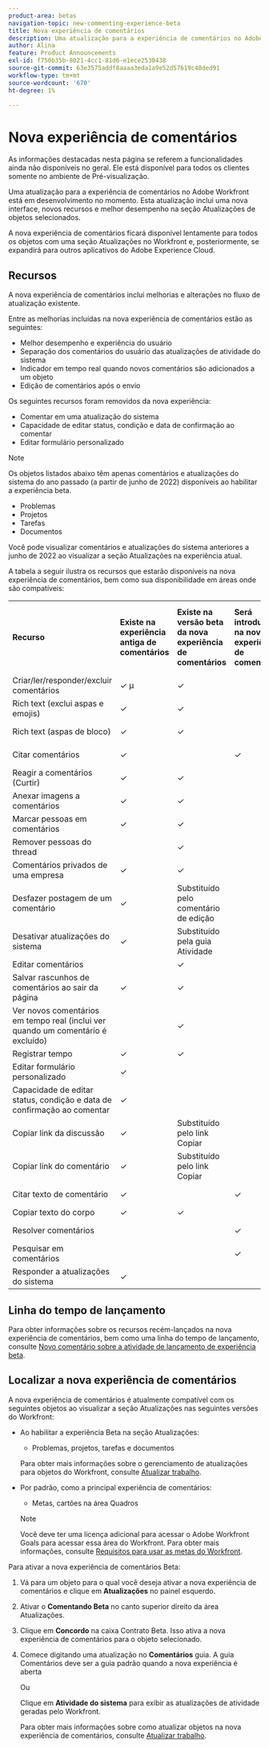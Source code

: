 ```yaml
---
product-area: betas
navigation-topic: new-commenting-experience-beta
title: Nova experiência de comentários
description: Uma atualização para a experiência de comentários no Adobe Workfront está em desenvolvimento no momento. Esta atualização inclui uma nova interface, novos recursos e melhor desempenho na seção Atualizações de objetos selecionados.
author: Alina
feature: Product Announcements
exl-id: f750b35b-8021-4cc1-81d6-e1ece2530438
source-git-commit: 63e3575addf8aaaa3eda1a9e52d57619c48ded91
workflow-type: tm+mt
source-wordcount: '670'
ht-degree: 1%

---
```


# Nova experiência de comentários

<span class="preview">As informações destacadas nesta página se referem a funcionalidades ainda não disponíveis no geral. Ele está disponível para todos os clientes somente no ambiente de Pré-visualização.</span>

Uma atualização para a experiência de comentários no Adobe Workfront está em desenvolvimento no momento. Esta atualização inclui uma nova interface, novos recursos e melhor desempenho na seção Atualizações de objetos selecionados.

A nova experiência de comentários ficará disponível lentamente para todos os objetos com uma seção Atualizações no Workfront e, posteriormente, se expandirá para outros aplicativos do Adobe Experience Cloud.

## Recursos

A nova experiência de comentários inclui melhorias e alterações no fluxo de atualização existente.

<!-- Previous content here - replaced with the table below: 

>[!IMPORTANT]
>The Unified Commenting Experience features listed below are currently only available in Adobe Workfront Goals.

* **Creating comments**

    You can create a new comment, format it with rich text, and tag others to be notified. For more information on creating comments, see [Manage goal comments](/help/quicksilver/workfront-goals/goal-management/manage-goal-comments.md).

* **Responding to comments**

    You can react to a comment with a like or reply with a new comment in-thread that can notify the original commenter and owner of the object.

* **System Activity**
    
    System-generated updates for an object are now listed seperately from comments made in the update tab. For more information on viewing the System Activity stream, see step 11 of [Manage goal comments](/help/quicksilver/workfront-goals/goal-management/manage-goal-comments.md).

-->

Entre as melhorias incluídas na nova experiência de comentários estão as seguintes:

* Melhor desempenho e experiência do usuário
* Separação dos comentários do usuário das atualizações de atividade do sistema
* Indicador em tempo real quando novos comentários são adicionados a um objeto
* Edição de comentários após o envio

Os seguintes recursos foram removidos da nova experiência:

* Comentar em uma atualização do sistema
* Capacidade de editar status, condição e data de confirmação ao comentar
* Editar formulário personalizado

>[!NOTE]
>
>Os objetos listados abaixo têm apenas comentários e atualizações do sistema do ano passado (a partir de junho de 2022) disponíveis ao habilitar a experiência beta.
>
>* Problemas
>* <span class="preview">Projetos</span>
>* <span class="preview">Tarefas</span>
>* <span class="preview">Documentos</span>
>
>Você pode visualizar comentários e atualizações do sistema anteriores a junho de 2022 ao visualizar a seção Atualizações na experiência atual.


A tabela a seguir ilustra os recursos que estarão disponíveis na nova experiência de comentários, bem como sua disponibilidade em áreas onde são compatíveis:

<table>
  <tr>
   <td><strong>Recurso </strong>
   </td>
   <td><strong>Existe na experiência antiga de comentários </strong>
   </td>
   <td><strong>Existe na versão beta da nova experiência de comentários </strong>
   </td>
   <td><strong>Será introduzido na nova experiência de comentários </strong>
   </td>
   <td><strong>Quando serão introduzidos na nova experiência de comentários </strong>
   </td>
   <td><strong>Em pesquisa </strong>
   </td>
  </tr>
  <tr>
   <td>Criar/ler/responder/excluir comentários 
   </td>
   <td>✓ µ 
  </td>
   <td>✓ 
   </td>
   <td> 
   </td>
   <td> 
   </td>
   <td> 
   </td>
  </tr>
  <tr>
   <td>Rich text (exclui aspas e emojis)
   </td>
   <td>✓ 
   </td>
   <td>✓
   </td>
   <td> 
   </td>
   <td> 
   </td>
   <td> 
   </td>
  </tr>
  <tr>
 <tr>
   <td>Rich text (aspas de bloco)
   </td>
   <td>✓ 
   </td>
   <td> ✓
   </td>
   <td> 
   </td>
   <td> 2 o trim. de 2023
   </td>
   <td> 
   </td>
  </tr>
  <tr>
<tr>
   <td> Citar comentários
   </td>
   <td>✓ 
   </td>
   <td> 
   </td>
   <td> ✓
   </td>
   <td> 2 o trim. de 2023
   </td>
   <td> 
   </td>
  </tr>
  <tr>
   <td>Reagir a comentários (Curtir) 
   </td>
   <td>✓ 
   </td>
   <td>✓ 
   </td>
   <td> 
   </td>
   <td> 
   </td>
   <td> 
   </td>
  </tr>
  <tr>
   <td>Anexar imagens a comentários 
   </td>
   <td>✓ 
   </td>
   <td>✓ 
   </td>
   <td> 
   </td>
   <td> 
   </td>
   <td> 
   </td>
  </tr>
  <tr>
   <td>Marcar pessoas em comentários 
   </td>
   <td>✓ 
   </td>
   <td>✓ 
   </td>
   <td> 
   </td>
   <td> 
   </td>
   <td> 
   </td>
  </tr>
  <tr>
   <td>Remover pessoas do thread 
   </td>
   <td> 
   </td>
   <td>✓
   </td>
   <td> 
   </td>
   <td> 
   </td>
   <td> 
   </td>
  </tr>
  <tr>
   <td>Comentários privados de uma empresa 
   </td>
   <td>✓ 
   </td>
   <td>✓ 
   </td>
   <td> 
   </td>
   <td> 
   </td>
   <td> 
   </td>
  </tr>
  <tr>
   <td>Desfazer postagem de um comentário 
   </td>
   <td>✓ 
   </td>
   <td>Substituído pelo comentário de edição 
   </td>
   <td> 
   </td>
   <td> 
   </td>
   <td> 
   </td>
  </tr>
  <tr>
   <td>Desativar atualizações do sistema 
   </td>
   <td>✓ 
   </td>
   <td>Substituído pela guia Atividade 
   </td>
   <td> 
   </td>
   <td> 
   </td>
   <td> 
   </td>
  </tr>
  <tr>
   <td>Editar comentários 
   </td>
   <td> 
   </td>
   <td> ✓
   </td>
   <td> 
   </td>
   <td> 
   </td>
   <td> 
   </td>
  </tr>
  <tr>
   <td>Salvar rascunhos de comentários ao sair da página 
   </td>
   <td>✓ 
   </td>
   <td>✓ 
   </td>
   <td> 
   </td>
   <td> 
   </td>
   <td> 
   </td>
  </tr>
  <tr>
   <td>Ver novos comentários em tempo real (inclui ver quando um comentário é excluído)
   </td>
   <td> 
   </td>
   <td>✓
   </td>
   <td> 
   </td>
   <td> 
   </td>
   <td> 
   </td>
  </tr>
  <tr>
   <td>Registrar tempo 
   </td>
   <td>✓ 
   </td>
   <td><span class="preview">✓</span>
   </td>
   <td> 
   </td>
   <td> 
   </td>
   <td> 
   </td>
  </tr>
  <tr>
   <td>Editar formulário personalizado 
   </td>
   <td>✓ 
   </td>
   <td> 
   </td>
   <td> 
   </td>
   <td> 
   </td>
   <td> 
   </td>
  </tr>
  <tr>
   <td>Capacidade de editar status, condição e data de confirmação ao comentar 
   </td>
   <td>✓ 
   </td>
   <td> 
   </td>
   <td> 
   </td>
   <td> 
   </td>
   <td>
   </td>
  </tr>
  <tr>
   <td>Copiar link da discussão 
   </td>
   <td>✓ 
   </td>
   <td> Substituído pelo link Copiar
   </td>
   <td> 
   </td>
   <td>2 o trim. de 2023 
   </td>
   <td> 
   </td>
  </tr>
  <tr>
   <td>Copiar link do comentário 
   </td>
   <td>✓ 
   </td>
   <td> Substituído pelo link Copiar
   </td>
   <td> 
   </td>
   <td> 
   </td>
   <td> 
   </td>
  </tr>
  <tr>
   <td>Citar texto de comentário 
   </td>
   <td>✓ 
   </td>
   <td> 
   </td>
   <td>✓ 
   </td>
   <td>2 o trim. de 2023 
   </td>
   <td> 
   </td>
  </tr>
  <tr>
   <td>Copiar texto do corpo 
   </td>
   <td>✓ 
   </td>
   <td> ✓
   </td>
   <td> 
   </td>
   <td>
   </td>
   <td> 
   </td>
  </tr>
  <tr>
   <td>Resolver comentários 
   </td>
   <td> 
   </td>
   <td> 
   </td>
   <td>✓ 
   </td>
   <td>3 o trim. de 2023 
   </td>
   <td>✓ 
   </td>
  </tr>
  <tr>
   <td>Pesquisar em comentários 
   </td>
   <td> 
   </td>
   <td> 
   </td>
   <td>✓ 
   </td>
   <td>3 o trim. de 2023 
   </td>
   <td>✓ 
   </td>
  </tr>

<tr>
   <td>Responder a atualizações do sistema 
   </td>
   <td> ✓
   </td>
   <td> 
   </td>
   <td> 
   </td>
   <td>
   </td>
   <td> 
   </td>
  </tr>
</table>

## Linha do tempo de lançamento

Para obter informações sobre os recursos recém-lançados na nova experiência de comentários, bem como uma linha do tempo de lançamento, consulte [Novo comentário sobre a atividade de lançamento de experiência beta](../../betas/new-commenting-experience-beta/new-commenting-beta-experience-release-activity.md).

## Localizar a nova experiência de comentários

A nova experiência de comentários é atualmente compatível com os seguintes objetos ao visualizar a seção Atualizações nas seguintes versões do Workfront:

* Ao habilitar a experiência Beta na seção Atualizações:

   * Problemas, <span class="preview">projetos, tarefas e documentos</span>

  Para obter mais informações sobre o gerenciamento de atualizações para objetos do Workfront, consulte [Atualizar trabalho](../../../workfront-basics/updating-work-items-and-viewing-updates/update-work.md).


* Por padrão, como a principal experiência de comentários:

   * Metas, cartões na área Quadros

  >[!NOTE]
  >
  >Você deve ter uma licença adicional para acessar o Adobe Workfront Goals para acessar essa área do Workfront. Para obter mais informações, consulte [Requisitos para usar as metas do Workfront](../../../workfront-goals/goal-management/access-needed-for-wf-goals.md).

Para ativar a nova experiência de comentários Beta:

1. Vá para um objeto para o qual você deseja ativar a nova experiência de comentários e clique em **Atualizações** no painel esquerdo.
1. Ativar o **Comentando Beta** no canto superior direito da área Atualizações.
1. Clique em **Concordo** na caixa Contrato Beta. Isso ativa a nova experiência de comentários para o objeto selecionado.
1. Comece digitando uma atualização no **Comentários** guia. A guia Comentários deve ser a guia padrão quando a nova experiência é aberta

   Ou

   Clique em  **Atividade do sistema** para exibir as atualizações de atividade geradas pelo Workfront.

   Para obter mais informações sobre como atualizar objetos na nova experiência de comentários, consulte [Atualizar trabalho](../../../workfront-basics/updating-work-items-and-viewing-updates/update-work.md).
